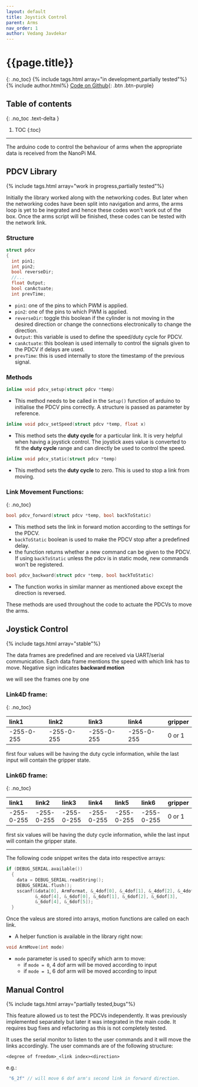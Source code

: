 ```yaml
---
layout: default
title: Joystick Control
parent: Arms
nav_order: 1
author: Vedang Javdekar
---
```


# {{page.title}}
{: .no_toc}
{% include tags.html array="in development,partially tested"%}
{% include author.html%}
[Code on Github](https://github.com/mrgk21/ROV2019/blob/FinalWorkingCodes/FinalCodes/Arms/Arms%20Code/Arms_Joystick_Control/){: .btn .btn-purple}

## Table of contents
{: .no_toc .text-delta }

1. TOC
{:toc}

---

The arduino code to control the behaviour of arms when the appropriate data is received from the NanoPi M4.

## PDCV Library
{% include tags.html array="work in progress,partially tested"%}

Initially the library worked along with the networking codes. But later when the networking codes have been split into navigation and arms, the arms loop is yet to be inegrated and hence these codes won't work out of the box. Once the arms script will be finished, these codes can be tested with the network link.

### Structure
```c++
struct pdcv
{
  int pin1;
  int pin2;
  bool reverseDir;
  //...
  float Output;
  bool canActuate;
  int prevTime;
```

+ `pin1`: one of the pins to which PWM is applied.
+ `pin2`: one of the pins to which PWM is applied.
+ `reverseDir`: toggle this boolean if the cylinder is not moving in the desired direction or change the connections electronically to change the direction.
+ `Output`: this variable is used to define the speed/duty cycle for PDCV.
+ `canActuate`: this boolean is used internally to control the signals given to the PDCV if delays are used.
+ `prevTime`: this is used internally to store the timestamp of the previous signal.

### Methods
```c++
inline void pdcv_setup(struct pdcv *temp)
```
+ This method needs to be called in the `Setup()` function of arduino to initialise the PDCV pins correctly. A structure is passed as parameter by reference.

```c++
inline void pdcv_setSpeed(struct pdcv *temp, float x)
```
+ This method sets the **duty cycle** for a particular link. It is very helpful when having a joystick control. The joystick axes value is converted to fit the **duty cycle** range and can directly be used to control the speed.


```c++
inline void pdcv_static(struct pdcv *temp)
```
+ This method sets the **duty cycle** to zero. This is used to stop a link from moving.

### Link Movement Functions:
{: .no_toc}
```c++
bool pdcv_forward(struct pdcv *temp, bool backToStatic)
```
+ This method sets the link in forward motion according to the settings for the PDCV.
+ `backToStatic` boolean is used to make the PDCV stop after a predefined delay.
+ the function returns whether a new command can be given to the PDCV. If using `backToStatic` unless the pdcv is in static mode, new commands won't be registered.


```c++
bool pdcv_backward(struct pdcv *temp, bool backToStatic)
```
+ The function works in similar manner as mentioned above except the direction is reversed.


These methods are used throughout the code to actuate the PDCVs to move the arms.


## Joystick Control
{% include tags.html array="stable"%}

The data frames are predefined and are received via UART/serial communication. Each data frame mentions the speed with which link has to move. Negative sign indicates **backward motion**

we will see the frames one by one
### Link4D frame:
{: .no_toc}

| link1      | link2      | link3      | link4      | gripper    |
|:-----------|:-----------|:-----------|:-----------|:-----------|
| -255-0-255 | -255-0-255 | -255-0-255 | -255-0-255 | 0 or 1     |

first four values will be having the duty cycle information, while the last input will contain the gripper state.

### Link6D frame:
{: .no_toc}

| link1      | link2      | link3      | link4      | link5      | link6      | gripper    |
|:-----------|:-----------|:-----------|:-----------|:-----------|:-----------|:-----------|
| -255-0-255 | -255-0-255 | -255-0-255 | -255-0-255 | -255-0-255 | -255-0-255 | 0 or 1     |

first six values will be having the duty cycle information, while the last input will contain the gripper state.

---

The following code snippet writes the data into respective arrays:
```c
if (DEBUG_SERIAL.available())
  {
    data = DEBUG_SERIAL.readString();
    DEBUG_SERIAL.flush();
    sscanf(&data[0], ArmFormat, &_4dof[0], &_4dof[1], &_4dof[2], &_4dof[3],
           &_4dof[4], &_6dof[0], &_6dof[1], &_6dof[2], &_6dof[3],
           &_6dof[4], &_6dof[5]);
  }
```
Once the valeus are stored into arrays, motion functions are called on each link.

+ A helper function is available in the library right now:
```c
void ArmMove(int mode)
```
+ `mode` parameter is used to specify which arm to move:
    - if `mode = 0`, 4 dof arm will be moved according to input
    - if `mode = 1`, 6 dof arm will be moved according to input


## Manual Control
{% include tags.html array="partially tested,bugs"%}

This feature allowed us to test the PDCVs independently. It was previously implemented separately but later it was integrated in the main code. It requires <span class="text-red-200">bug fixes and refactoring as this is not completely tested.</span>

It uses the serial monitor to listen to the user commands and it will move the links accordingly. The user commands are of the following structure:
```
<degree of freedom>_<link index><direction>
```
e.g.:
```c
 "6_2f" // will move 6 dof arm's second link in forward direction.
```
